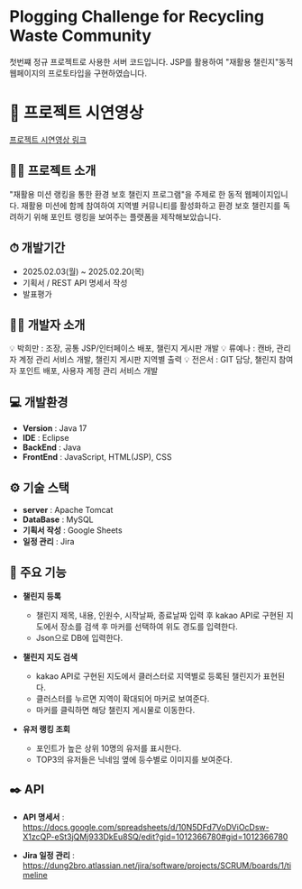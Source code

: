 # Plogging Challenge for Recycling Waste Community
첫번쨰 정규 프로젝트로 사용한 서버 코드입니다. 
JSP를 활용하여 "재활용 챌린지"동적 웹페이지의 프로토타입을 구현하였습니다.

# 🎥 프로젝트 시연영상

[프로젝트 시연영상 링크](https://youtu.be/wbu8Rfeoq30)


## 👨‍🏫 프로젝트 소개
"재활용 미션 랭킹을 통한 환경 보호 챌린지 프로그램"을 주제로 한 동적 웹페이지입니다. 재활용 미션에 함께 참여하여 지역별 커뮤니티를 활성화하고 환경 보호 챌린지를 독려하기 위해 포인트 랭킹을 보여주는 플랫폼을 제작해보았습니다.




## ⏱ 개발기간
- 2025.02.03(월) ~ 2025.02.20(목)
- 기획서 / REST API 명세서 작성
- 발표평가




## 🙋‍♂️ 개발자 소개


💡 박희만 : 조장, 공통 JSP/인터페이스 배포, 챌린지 게시판 개발
💡 류예나 : 캔바, 관리자 계정 관리 서비스 개발, 챌린지 게시판 지역별 출력
💡 전은서 : GIT 담당, 챌린지 참여자 포인트 배포, 사용자 계정 관리 서비스 개발




## 💻 개발환경
- **Version** : Java 17
- **IDE** : Eclipse
- **BackEnd** : Java
- **FrontEnd** : JavaScript, HTML(JSP), CSS




## ⚙️ 기술 스택
- **server** : Apache Tomcat
- **DataBase** : MySQL
- **기획서 작성** : Google Sheets
- **일정 관리** : Jira




## 📌 주요 기능
- **챌린지 등록**
  - 챌린지 제목, 내용, 인원수, 시작날짜, 종료날짜 입력 후 kakao API로 구현된 지도에서 장소를 검색 후 마커를 선택하여 위도 경도를 입력한다.
  - Json으로 DB에 입력한다.


    
- **챌린지 지도 검색**
  - kakao API로 구현된 지도에서 클러스터로 지역별로 등록된 챌린지가 표현된다.
  - 클러스터를 누르면 지역이 확대되어 마커로 보여준다.
  - 마커를 클릭하면 해당 챌린지 게시물로 이동한다.


    
- **유저 랭킹 조회**
  - 포인트가 높은 상위 10명의 유저를 표시한다.
  - TOP3의 유저들은 닉네임 옆에 등수별로 이미지를 보여준다.
    


 
## ✒️ API
- **API 명세서** : https://docs.google.com/spreadsheets/d/10N5DFd7VoDViOcDsw-X1zcQP-eSt3jQMj933DkEu8SQ/edit?gid=1012366780#gid=1012366780
  
- **Jira 일정 관리** : https://dung2bro.atlassian.net/jira/software/projects/SCRUM/boards/1/timeline
